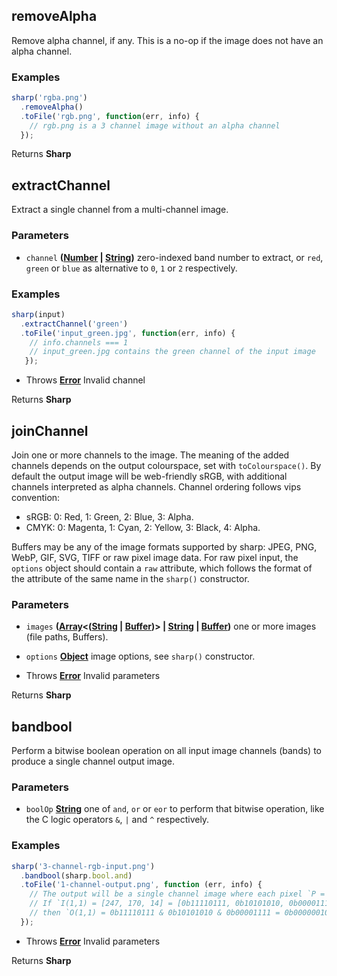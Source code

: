 <!-- Generated by documentation.js. Update this documentation by updating the source code. -->

## removeAlpha

Remove alpha channel, if any. This is a no-op if the image does not have an alpha channel.

### Examples

```javascript
sharp('rgba.png')
  .removeAlpha()
  .toFile('rgb.png', function(err, info) {
    // rgb.png is a 3 channel image without an alpha channel
  });
```

Returns **Sharp** 

## extractChannel

Extract a single channel from a multi-channel image.

### Parameters

-   `channel` **([Number][1] \| [String][2])** zero-indexed band number to extract, or `red`, `green` or `blue` as alternative to `0`, `1` or `2` respectively.

### Examples

```javascript
sharp(input)
  .extractChannel('green')
  .toFile('input_green.jpg', function(err, info) {
    // info.channels === 1
    // input_green.jpg contains the green channel of the input image
   });
```

-   Throws **[Error][3]** Invalid channel

Returns **Sharp** 

## joinChannel

Join one or more channels to the image.
The meaning of the added channels depends on the output colourspace, set with `toColourspace()`.
By default the output image will be web-friendly sRGB, with additional channels interpreted as alpha channels.
Channel ordering follows vips convention:

-   sRGB: 0: Red, 1: Green, 2: Blue, 3: Alpha.
-   CMYK: 0: Magenta, 1: Cyan, 2: Yellow, 3: Black, 4: Alpha.

Buffers may be any of the image formats supported by sharp: JPEG, PNG, WebP, GIF, SVG, TIFF or raw pixel image data.
For raw pixel input, the `options` object should contain a `raw` attribute, which follows the format of the attribute of the same name in the `sharp()` constructor.

### Parameters

-   `images` **([Array][4]&lt;([String][2] \| [Buffer][5])> | [String][2] \| [Buffer][5])** one or more images (file paths, Buffers).
-   `options` **[Object][6]** image options, see `sharp()` constructor.


-   Throws **[Error][3]** Invalid parameters

Returns **Sharp** 

## bandbool

Perform a bitwise boolean operation on all input image channels (bands) to produce a single channel output image.

### Parameters

-   `boolOp` **[String][2]** one of `and`, `or` or `eor` to perform that bitwise operation, like the C logic operators `&`, `|` and `^` respectively.

### Examples

```javascript
sharp('3-channel-rgb-input.png')
  .bandbool(sharp.bool.and)
  .toFile('1-channel-output.png', function (err, info) {
    // The output will be a single channel image where each pixel `P = R & G & B`.
    // If `I(1,1) = [247, 170, 14] = [0b11110111, 0b10101010, 0b00001111]`
    // then `O(1,1) = 0b11110111 & 0b10101010 & 0b00001111 = 0b00000010 = 2`.
  });
```

-   Throws **[Error][3]** Invalid parameters

Returns **Sharp** 

[1]: https://developer.mozilla.org/docs/Web/JavaScript/Reference/Global_Objects/Number

[2]: https://developer.mozilla.org/docs/Web/JavaScript/Reference/Global_Objects/String

[3]: https://developer.mozilla.org/docs/Web/JavaScript/Reference/Global_Objects/Error

[4]: https://developer.mozilla.org/docs/Web/JavaScript/Reference/Global_Objects/Array

[5]: https://nodejs.org/api/buffer.html

[6]: https://developer.mozilla.org/docs/Web/JavaScript/Reference/Global_Objects/Object
